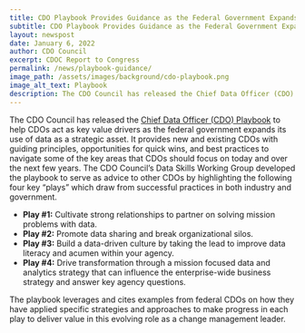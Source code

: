 ```yaml
---
title: CDO Playbook Provides Guidance as the Federal Government Expands Use of Data as a Strategic Asset
subtitle: CDO Playbook Provides Guidance as the Federal Government Expands Use of Data as a Strategic Asset
layout: newspost
date: January 6, 2022
author: CDO Council
excerpt: CDOC Report to Congress
permalink: /news/playbook-guidance/
image_path: /assets/images/background/cdo-playbook.png
image_alt_text: Playbook
description: The CDO Council has released the Chief Data Officer (CDO) Playbook to help CDOs act as key value drivers as the federal government expands its use of data as a strategic asset...
---
```

The CDO Council has released the <a href="{{ site.baseurl }}/assets/documents/CDO_Playbook_2021.pdf">Chief Data Officer (CDO) Playbook</a> to help CDOs act as key value drivers as the federal government expands its use of data as a strategic asset. It provides new and existing CDOs with guiding principles, opportunities for quick wins, and best practices to navigate some of the key areas that CDOs should focus on today and over the next few years. The CDO Council’s Data Skills Working Group developed the playbook to serve as advice to other CDOs by highlighting the following four key “plays” which draw from successful practices in both industry and government.

- **Play #1:** Cultivate strong relationships to partner on solving mission problems with data.
- **Play #2:** Promote data sharing and break organizational silos.
- **Play #3:** Build a data-driven culture by taking the lead to improve data literacy and acumen within your agency.
- **Play #4:** Drive transformation through a mission focused data and analytics strategy that can influence the enterprise-wide business strategy and  answer key agency questions.

The playbook leverages and cites examples from federal CDOs on how they have applied specific strategies and approaches to make progress in each play to deliver value in this evolving role as a change management leader. 
